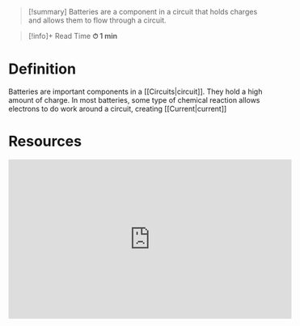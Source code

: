 
> [!summary]
Batteries are a component in a circuit that holds charges and allows them to flow through a circuit.

>[!info]+ Read Time
**⏱ 1 min**

# Definition 
Batteries are important components in a [[Circuits|circuit]]. They hold a high amount of charge. In most batteries, some type of chemical reaction allows electrons to do work around a circuit, creating [[Current|current]]

# Resources
<iframe width="560" height="315" src="https://www.youtube.com/embed/9OVtk6G2TnQ?si=xCE3F6SCO0W7qblr" title="YouTube video player" frameborder="0" allow="accelerometer; autoplay; clipboard-write; encrypted-media; gyroscope; picture-in-picture; web-share" referrerpolicy="strict-origin-when-cross-origin" allowfullscreen></iframe>